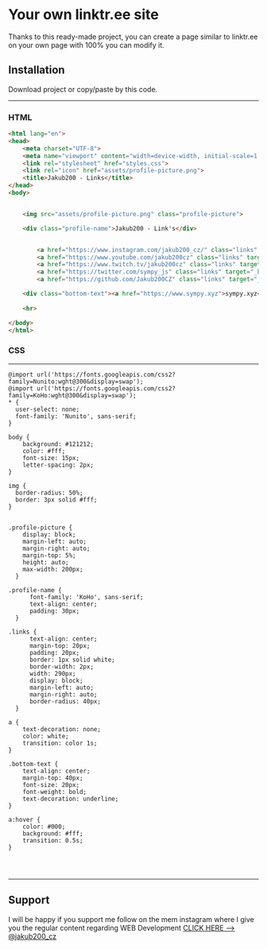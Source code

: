 # Your own linktr.ee site

Thanks to this ready-made project, you can create a page similar to linktr.ee on your own page with 100% you can modify it.

## Installation

Download project or copy/paste by this code.

---

### HTML

```html
<html lang="en">
<head>
    <meta charset="UTF-8">
    <meta name="viewport" content="width=device-width, initial-scale=1.0">
    <link rel="stylesheet" href="styles.css">
    <link rel="icon" href="assets/profile-picture.png">
    <title>Jakub200 - Links</title>
</head>
<body>


    <img src="assets/profile-picture.png" class="profile-picture">

    <div class="profile-name">Jakub200 - Link's</div>


        <a href="https://www.instagram.com/jakub200_cz/" class="links" target="_blank">📸 Instagram 📸</a>
        <a href="https://www.youtube.com/jakub200cz" class="links" target="_blank">📹 YouTube 📹</a>
        <a href="https://www.twitch.tv/jakub200cz" class="links" target="_blank">🔴 Twitch 🔴</a>
        <a href="https://twitter.com/sympy_js" class="links" target="_blank">📝 Twitter 📝</a>
        <a href="https://github.com/Jakub200CZ" class="links" target="_blank">🎇 Github 🎇</a>

    <div class="bottom-text"><a href="https://www.sympy.xyz">sympy.xyz</a></div>
 
    <hr>

</body>
</html>
```
### CSS

---

```
@import url('https://fonts.googleapis.com/css2?family=Nunito:wght@300&display=swap');
@import url('https://fonts.googleapis.com/css2?family=KoHo:wght@300&display=swap');
* {
  user-select: none;
  font-family: 'Nunito', sans-serif;
}

body {
    background: #121212;
    color: #fff;
    font-size: 15px;
    letter-spacing: 2px;
}

img {
  border-radius: 50%;
  border: 3px solid #fff;
}


.profile-picture {
    display: block;
    margin-left: auto;
    margin-right: auto;
    margin-top: 5%;
    height: auto;
    max-width: 200px;
  }

.profile-name {
      font-family: 'KoHo', sans-serif;
      text-align: center;
      padding: 30px;
  }

.links {
      text-align: center;
      margin-top: 20px;
      padding: 20px;
      border: 1px solid white;
      border-width: 2px;
      width: 290px;
      display: block;
      margin-left: auto;
      margin-right: auto;
      border-radius: 40px;
  }

a {
    text-decoration: none;
    color: white;
    transition: color 1s; 
}

.bottom-text {
    text-align: center;
    margin-top: 40px;
    font-size: 20px;
    font-weight: bold;
    text-decoration: underline;
}

a:hover {
    color: #000;
    background: #fff;
    transition: 0.5s;
}




```

---

## Support 

I will be happy if you support me follow on the mem instagram where I give you the regular content regarding WEB Development 
[CLICK HERE --> @jakub200_cz](https://www.instagram.com/jakub200_cz/)
